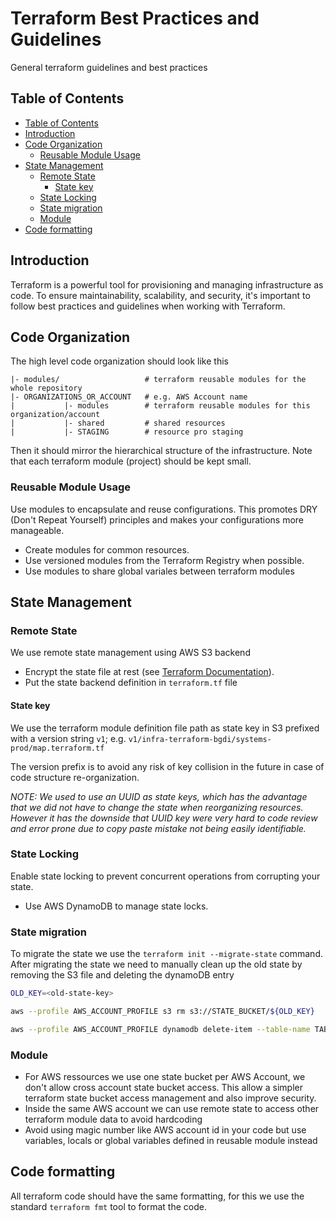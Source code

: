 # Terraform Best Practices and Guidelines

General terraform guidelines and best practices

## Table of Contents

- [Table of Contents](#table-of-contents)
- [Introduction](#introduction)
- [Code Organization](#code-organization)
  - [Reusable Module Usage](#reusable-module-usage)
- [State Management](#state-management)
  - [Remote State](#remote-state)
    - [State key](#state-key)
  - [State Locking](#state-locking)
  - [State migration](#state-migration)
  - [Module](#module)
- [Code formatting](#code-formatting)

## Introduction

Terraform is a powerful tool for provisioning and managing infrastructure as code. To ensure maintainability, scalability, and security, it's important to follow best practices and guidelines when working with Terraform.

## Code Organization

The high level code organization should look like this

```text
|- modules/                   # terraform reusable modules for the whole repository
|- ORGANIZATIONS_OR_ACCOUNT   # e.g. AWS Account name
|           |- modules        # terraform reusable modules for this organization/account
|           |- shared         # shared resources
|           |- STAGING        # resource pro staging
```

Then it should mirror the hierarchical structure of the infrastructure. Note that each terraform module (project) should be kept small.

### Reusable Module Usage

Use modules to encapsulate and reuse configurations. This promotes DRY (Don't Repeat Yourself) principles and makes your configurations more manageable.

- Create modules for common resources.
- Use versioned modules from the Terraform Registry when possible.
- Use modules to share global variales between terraform modules

## State Management

### Remote State

We use remote state management using AWS S3 backend

- Encrypt the state file at rest (see [Terraform Documentation](https://developer.hashicorp.com/terraform/language/settings/backends/s3#encrypt)).
- Put the state backend definition in `terraform.tf` file

#### State key

We use the terraform module definition file path as state key in S3 prefixed with a version string `v1`; e.g. `v1/infra-terraform-bgdi/systems-prod/map.terraform.tf`

The version prefix is to avoid any risk of key collision in the future in case of code structure re-organization.

*NOTE: We used to use an UUID as state keys, which has the advantage that we did not have to change the state when reorganizing resources. However it has the downside that UUID key were very hard to code review and error prone due to copy paste mistake not being easily identifiable.*

### State Locking

Enable state locking to prevent concurrent operations from corrupting your state.

- Use AWS DynamoDB to manage state locks.

### State migration

To migrate the state we use the `terraform init --migrate-state` command. After migrating the state we need to manually clean up the old state by removing the S3 file and deleting the dynamoDB entry

```bash
OLD_KEY=<old-state-key>

aws --profile AWS_ACCOUNT_PROFILE s3 rm s3://STATE_BUCKET/${OLD_KEY}

aws --profile AWS_ACCOUNT_PROFILE dynamodb delete-item --table-name TABLE_NAME --key '{"LockID": {"S": "STATE_BUCKET/'${OLD_KEY}'-md5"}}'
```

### Module

- For AWS ressources we use one state bucket per AWS Account, we don't allow cross account state bucket access. This allow a simpler terraform state bucket access management and also improve security.
- Inside the same AWS account we can use remote state to access other terraform module data to avoid hardcoding
- Avoid using magic number like AWS account id in your code but use variables, locals or global variables defined in reusable module instead

## Code formatting

All terraform code should have the same formatting, for this we use the standard `terraform fmt` tool to format the code.
